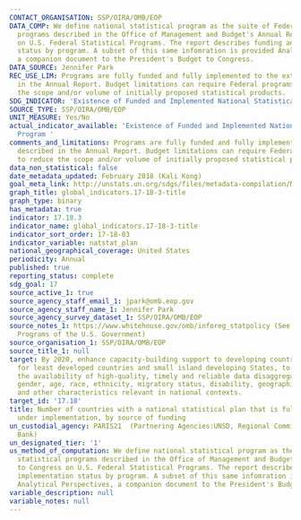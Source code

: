 ```yaml
---
CONTACT_ORGANISATION: SSP/OIRA/OMB/EOP
DATA_COMP: We define national statistical program as the suite of Federal statistical
  programs described in the Office of Management and Budget's Annual Report to Congress
  on U.S. Federal Statistical Programs. The report describes funding and implementation
  status by program. A subset of this same infomration is provided Analytical Perspectives,
  a companion document to the President's Budget to Congress.
DATA_SOURCE: Jennifer Park
REC_USE_LIM: Programs are fully funded and fully implemented to the extent described
  in the Annual Report. Budget limitations can require Federal programs to reduce
  the scope and/or volume of initially proposed statistical products.
SDG_INDICATOR: 'Existence of Funded and Implemented National Statistical Program '
SOURCE_TYPE: SSP/OIRA/OMB/EOP
UNIT_MEASURE: Yes/No
actual_indicator_available: 'Existence of Funded and Implemented National Statistical
  Program '
comments_and_limitations: Programs are fully funded and fully implemented to the extent
  described in the Annual Report. Budget limitations can require Federal programs
  to reduce the scope and/or volume of initially proposed statistical products.
data_non_statistical: false
date_metadata_updated: February 2018 (Kali Kong)
goal_meta_link: http://unstats.un.org/sdgs/files/metadata-compilation/Metadata-Goal-17.pdf
graph_title: global_indicators.17-18-3-title
graph_type: binary
has_metadata: true
indicator: 17.18.3
indicator_name: global_indicators.17-18-3-title
indicator_sort_order: 17-18-03
indicator_variable: natstat_plan
national_geographical_coverage: United States
periodicity: Annual
published: true
reporting_status: complete
sdg_goal: 17
source_active_1: true
source_agency_staff_email_1: jpark@omb.eop.gov
source_agency_staff_name_1: Jennifer Park
source_agency_survey_dataset_1: SSP/OIRA/OMB/EOP
source_notes_1: https://www.whitehouse.gov/omb/inforeg_statpolicy (See Statistical
  Programs of the U.S. Government)
source_organisation_1: SSP/OIRA/OMB/EOP
source_title_1: null
target: By 2020, enhance capacity-building support to developing countries, including
  for least developed countries and small island developing States, to increase significantly
  the availability of high-quality, timely and reliable data disaggregated by income,
  gender, age, race, ethnicity, migratory status, disability, geographic location
  and other characteristics relevant in national contexts.
target_id: '17.18'
title: Number of countries with a national statistical plan that is fully funded and
  under implementation, by source of funding
un_custodial_agency: PARIS21  (Partnering Agencies:UNSD, Regional Commissions, World
  Bank)
un_designated_tier: '1'
us_method_of_computation: We define national statistical program as the suite of Federal
  statistical programs described in the Office of Management and Budget's Annual Report
  to Congress on U.S. Federal Statistical Programs. The report describes funding and
  implementation status by program. A subset of this same infomration is provided
  Analytical Perspectives, a companion document to the President's Budget to Congress.
variable_description: null
variable_notes: null
---
```

